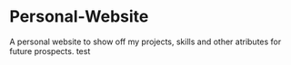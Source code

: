 # Personal-Website
A personal website to show off my projects, skills and other atributes for future prospects. test